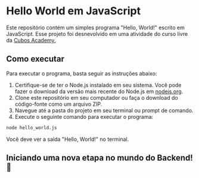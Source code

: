 # Hello World em JavaScript

Este repositório contém um simples programa "Hello, World!" escrito em JavaScript. Esse projeto foi desnevolvido em uma atividade do curso livre da [Cubos Academy.](https://cubos.academy/)

## Como executar

Para executar o programa, basta seguir as instruções abaixo:

1. Certifique-se de ter o Node.js instalado em seu sistema. Você pode fazer o download da versão mais recente do Node.js em [nodejs.org](https://nodejs.org/).
2. Clone este repositório em seu computador ou faça o download do código-fonte como um arquivo ZIP.
3. Navegue até a pasta do projeto em seu terminal ou prompt de comando.
4. Execute o seguinte comando para executar o programa:

```bash
node hello_world.js
```

Você deve ver a saída "Hello, World!" no terminal.

## Iniciando uma nova etapa no mundo do Backend! 🚀